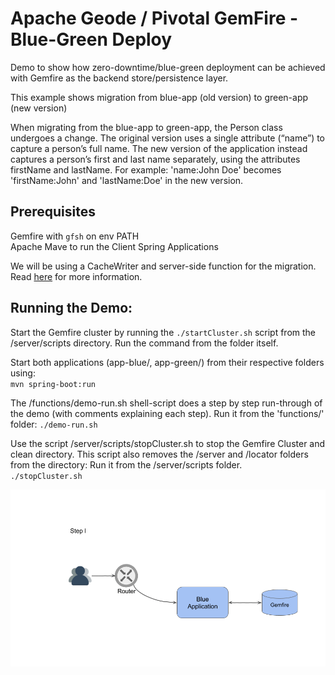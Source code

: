 # Apache Geode / Pivotal GemFire - Blue-Green Deploy
Demo to show how zero-downtime/blue-green deployment can be achieved with Gemfire as the backend store/persistence layer.

This example shows migration from blue-app (old version) to green-app (new version)

When migrating from the blue-app to green-app, the Person class undergoes a change. The original version uses a single attribute (“name”) to capture a person’s full name. The new version of the application instead captures a person’s first and last name separately, using the attributes  firstName and lastName.
For example: 'name:John Doe' becomes 'firstName:John' and 'lastName:Doe' in the new version.

## Prerequisites
Gemfire with `gfsh` on env PATH  
Apache Mave to run the Client Spring Applications  

We will be using a CacheWriter and server-side function for the migration.
Read [here](https://docs.google.com/document/d/1zmsoOjleRIi1Ls14mfi_SFK1v5oDtFt0PeQWsRim0gY) for more information.

## Running the Demo:
Start the Gemfire cluster by running the `./startCluster.sh` script from the /server/scripts directory. Run the command from the folder itself.

Start both applications (app-blue/, app-green/) from their respective folders using:
<br/>
`mvn spring-boot:run`

The /functions/demo-run.sh shell-script does a step by step run-through of the demo (with comments explaining each step). Run it from the 'functions/' folder:
`./demo-run.sh`

Use the script /server/scripts/stopCluster.sh to stop the Gemfire Cluster and clean directory. This script also removes the /server and /locator folders from the directory:
Run it from the /server/scripts folder.
<br/>
`./stopCluster.sh`

<img src="screenshots/process.gif?raw=true">

<br/>
